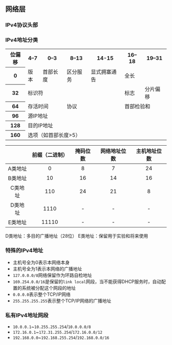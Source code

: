 ## 网络层

### IPv4协议头部

<table style="tr th { text-align: center;}">
<tbody><tr>
<th>位偏移</th>
<th colspan="4">4–7</th>
<th colspan="4">0–3</th>
<th colspan="6">8–13</th>
<th colspan="2">14-15</th>
<th colspan="3">16–18</th>
<th colspan="13">19–31</th>
</tr>
<tr>
<th>0</th>
<td colspan="4">版本</td>
<td colspan="4">首部长度</td>
<td colspan="6">区分服务</td>
<td colspan="2">显式拥塞通告</td>
<td colspan="16">全长</td>
</tr>
<tr>
<th>32</th>
<td colspan="16">标识符</td>
<td colspan="3">标志</td>
<td colspan="13">分片偏移</td>
</tr>
<tr>
<th>64</th>
<td colspan="8">存活时间</td>
<td colspan="8">协议</td>
<td colspan="16">首部检验和</td>
</tr>
<tr>
<th>96</th>
<td colspan="32">源IP地址</td>
</tr>
<tr>
<th>128</th>
<td colspan="32">目的IP地址</td>
</tr>
<tr>
<th>160</th>
<td colspan="32">选项（如首部长度&gt;5）</td>
</tr>
<tr>

### IPv4地址分类

|  | **前缀（二进制）** | **掩码位数** |**网络地址位数** | **主机地址位数** |
| :---: | :---: | :---: | :---: | :---: |
| A类地址 | 0 | 8 | 7 | 24 |
| B类地址 | 10 | 16 | 14 | 16 |
| C类地址 | 110 | 24 | 21 | 8 |
| D类地址 | 1110 | - | - | - |
| E类地址 | 11110 | - | - | - |

D类地址：多目的广播地址（28位）
E类地址：保留用于实验和将来使用

### 特殊的IPv4地址

* 主机号全为0表示本网络本身
* 主机号全为1表示本网络的广播地址
* `127.0.0.0/8`网络保留作为环路自检地址
* `169.254.0.0/16`是保留的`link local`网段，当不能获得DHCP服务时，自动配置的系统被分配这个网段的地址
* `0.0.0.0`表示整个TCP/IP网络
* `255.255.255.255`表示整个TCP/IP网络的广播地址

### 私有IPv4地址网段

* `10.0.0.1`~`10.255.255.254`/`10.0.0.0/8`
* `172.16.0.1`~`172.31.255.254`/`172.16.0.0/12`
* `192.168.0.0`~`192.168.255.254`/`192.168.0.0/16`
